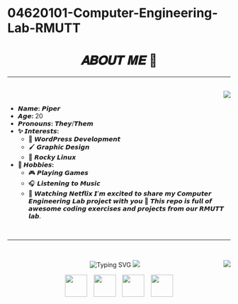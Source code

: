 # 04620101-Computer-Engineering-Lab-RMUTT
<h1 align="center">𝑨𝑩𝑶𝑼𝑻 𝑴𝑬 🐳</h1>

***
<br clear="both">
&ensp;
<img align="right" src="https://media1.giphy.com/media/v1.Y2lkPTc5MGI3NjExODB0dzhrcWs3OWo3cnoyaW5ya2s3ajB6dG9xaWVpZXdjZDd2MnczdiZlcD12MV9pbnRlcm5hbF9naWZfYnlfaWQmY3Q9Zw/3oKIPnAiaMCws8nOsE/giphy.webp"/>

- **𝙉𝙖𝙢𝙚:** 𝙋𝙞𝙥𝙚𝙧
- **𝘼𝙜𝙚:** 20
- **𝙋𝙧𝙤𝙣𝙤𝙪𝙣𝙨:** 𝙏𝙝𝙚𝙮/𝙏𝙝𝙚𝙢
- **✨ 𝙄𝙣𝙩𝙚𝙧𝙚𝙨𝙩𝙨:**
  - 🎨 𝙒𝙤𝙧𝙙𝙋𝙧𝙚𝙨𝙨 𝘿𝙚𝙫𝙚𝙡𝙤𝙥𝙢𝙚𝙣𝙩
  - 🖌️ 𝙂𝙧𝙖𝙥𝙝𝙞𝙘 𝘿𝙚𝙨𝙞𝙜𝙣
  - 🐧 𝙍𝙤𝙘𝙠𝙮 𝙇𝙞𝙣𝙪𝙭
- **🎯 𝙃𝙤𝙗𝙗𝙞𝙚𝙨:**
  - 🎮 𝙋𝙡𝙖𝙮𝙞𝙣𝙜 𝙂𝙖𝙢𝙚𝙨
  - 🎧 𝙇𝙞𝙨𝙩𝙚𝙣𝙞𝙣𝙜 𝙩𝙤 𝙈𝙪𝙨𝙞𝙘
  - 🍿 𝙒𝙖𝙩𝙘𝙝𝙞𝙣𝙜 𝙉𝙚𝙩𝙛𝙡𝙞𝙭
𝙄’𝙢 𝙚𝙭𝙘𝙞𝙩𝙚𝙙 𝙩𝙤 𝙨𝙝𝙖𝙧𝙚 𝙢𝙮 𝘾𝙤𝙢𝙥𝙪𝙩𝙚𝙧 𝙀𝙣𝙜𝙞𝙣𝙚𝙚𝙧𝙞𝙣𝙜 𝙇𝙖𝙗 𝙥𝙧𝙤𝙟𝙚𝙘𝙩 𝙬𝙞𝙩𝙝 𝙮𝙤𝙪 🚀 𝙏𝙝𝙞𝙨 𝙧𝙚𝙥𝙤 𝙞𝙨 𝙛𝙪𝙡𝙡 𝙤𝙛 𝙖𝙬𝙚𝙨𝙤𝙢𝙚 𝙘𝙤𝙙𝙞𝙣𝙜 𝙚𝙭𝙚𝙧𝙘𝙞𝙨𝙚𝙨 𝙖𝙣𝙙 𝙥𝙧𝙤𝙟𝙚𝙘𝙩𝙨 𝙛𝙧𝙤𝙢 𝙤𝙪𝙧 𝙍𝙈𝙐𝙏𝙏 𝙡𝙖𝙗.

&ensp;
<br clear="both">

***
<br clear="both">
<p align="center">
<img src="https://readme-typing-svg.demolab.com?font=Noto+Sans+Display&weight=900&pause=500&color=F7425C&center=true&multiline=true&width=435&height=150&lines=CHUSANAPAK+FONGMANEE;116630462001-4;04620101;Computer+Engineering+Lab" alt="Typing SVG" />
<img align="right" src="https://spotify-github-profile.kittinanx.com/api/view?uid=x8y5pbcf4lqyx53c1r12fxnxw&cover_image=true&theme=default&show_offline=false&background_color=ff597b&interchange=false&bar_color=ff597b&bar_color_cover=true" />
<img src="https://lanyard.kyrie25.me/api/307566588805251082?waveColor=FF597B&waveSpotifyColor=FF597B&gradient=FF597B&useDisplayName=true"/>
<p align="center">
<a href="https://justcatnip.xyz">
<img align height="50" width="50" src="https://cdn.simpleicons.org/googlechrome/F7425C" /></a>
&ensp;
<a href="https://www.facebook.com/Sprite.Aug">
<img align height="50" width="50" src="https://cdn.simpleicons.org/facebook/F7425C" /></a>
&ensp;
<a href="https://discord.com/users/307566588805251082">
<img align height="50" width="50" src="https://cdn.simpleicons.org/discord/F7425C" /></a>
&ensp;
<a href="https://instagram.me/404notfound.cr2">
<img align height="50" width="50" src="https://cdn.simpleicons.org/instagram/F7425C" /></a>
</p>
</p>